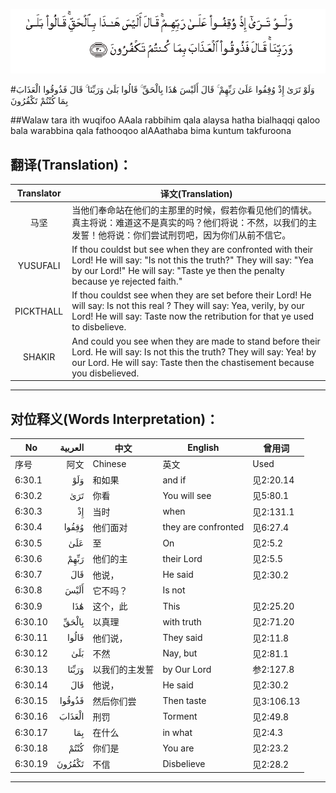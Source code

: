 ![006:030](images/006_030.gif)

#وَلَوْ تَرَىٰ إِذْ وُقِفُوا عَلَىٰ رَبِّهِمْ ۚ قَالَ أَلَيْسَ هَٰذَا بِالْحَقِّ ۚ قَالُوا بَلَىٰ وَرَبِّنَا ۚ قَالَ فَذُوقُوا الْعَذَابَ بِمَا كُنْتُمْ تَكْفُرُونَ 

##Walaw tara ith wuqifoo AAala rabbihim qala alaysa hatha bialhaqqi qaloo bala warabbina qala fathooqoo alAAathaba bima kuntum takfuroona 

## 翻译(Translation)：

| Translator | 译文(Translation)                                            |
| :--------: | ------------------------------------------------------------ |
|    马坚    | 当他们奉命站在他们的主那里的时候，假若你看见他们的情状。真主将说：难道这不是真实的吗？他们将说：不然，以我们的主发誓！他将说：你们尝试刑罚吧，因为你们从前不信它。 |
|  YUSUFALI  | If thou couldst but see when they are confronted with their Lord! He will say: "Is not this the truth?" They will say: "Yea by our Lord!" He will say: "Taste ye then the penalty because ye rejected faith." |
| PICKTHALL  | If thou couldst see when they are set before their Lord! He will say: Is not this real ? They will say: Yea, verily, by our Lord! He will say: Taste now the retribution for that ye used to disbelieve. |
|   SHAKIR   | And could you see when they are made to stand before their Lord. He will say: Is not this the truth? They will say: Yea! by our Lord. He will say: Taste then the chastisement because you disbelieved. |

---

## 对位释义(Words Interpretation)：

| No   | العربية | 中文    | English | 曾用词 |
| ---- | ------: | ------- | ------- | ------ |
| 序号 |    阿文 | Chinese | 英文    | Used   |
| 6:30.1  | وَلَوْ    | 和如果         | and if              | 见2:20.14  |
| 6:30.2  | تَرَىٰ    | 你看           | You will see        | 见5:80.1   |
| 6:30.3  | إِذْ     | 当时           | when                | 见2:131.1  |
| 6:30.4  | وُقِفُوا  | 他们面对       | they are confronted | 见6:27.4   |
| 6:30.5  | عَلَىٰ    | 至             | On                  | 见2:5.2    |
| 6:30.6  | رَبِّهِمْ   | 他们的主       | their Lord          | 见2:5.5    |
| 6:30.7  | قَالَ    | 他说，         | He said             | 见2:30.2   |
| 6:30.8  | أَلَيْسَ   | 它不吗？       | Is not              |            |
| 6:30.9  | هَٰذَا    | 这个，此       | This                | 见2:25.20  |
| 6:30.10 | بِالْحَقِّ  | 以真理         | with truth          | 见2:71.20  |
| 6:30.11 | قَالُوا  | 他们说，       | They said           | 见2:11.8   |
| 6:30.12 | بَلَىٰ    | 不然           | Nay, but            | 见2:81.1   |
| 6:30.13 | وَرَبِّنَا  | 以我们的主发誓 | by Our Lord         | 参2:127.8  |
| 6:30.14 | قَالَ    | 他说，         | He said             | 见2:30.2   |
| 6:30.15 | فَذُوقُوا | 然后你们尝     | Then taste          | 见3:106.13 |
| 6:30.16 | الْعَذَابَ | 刑罚           | Torment             | 见2:49.8   |
| 6:30.17 | بِمَا    | 在什么         | in what             | 见2:4.3    |
| 6:30.18 | كُنْتُمْ   | 你们是         | You are             | 见2:23.2   |
| 6:30.19 | تَكْفُرُونَ | 不信           | Disbelieve          | 见2:28.2   |

---
